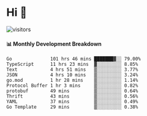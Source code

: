 # Hi 👋
 
![visitors](https://visitor-badge.glitch.me/badge?page_id=sorcererxw.sorcererx)

#### 📊 Monthly Development Breakdown

<!--START_SECTION:waka-->
```text
Go              101 hrs 46 mins ███████▓░░ 79.00%
TypeScript      11 hrs 23 mins  ▓░░░░░░░░░ 8.85%
Text            4 hrs 51 mins   ▒░░░░░░░░░ 3.77%
JSON            4 hrs 10 mins   ▒░░░░░░░░░ 3.24%
go.mod          1 hr 28 mins    ▒░░░░░░░░░ 1.14%
Protocol Buffer 1 hr 3 mins     ▒░░░░░░░░░ 0.82%
protobuf        49 mins         ▒░░░░░░░░░ 0.64%
Thrift          43 mins         ▒░░░░░░░░░ 0.56%
YAML            37 mins         ▒░░░░░░░░░ 0.49%
Go Template     29 mins         ▒░░░░░░░░░ 0.38%
```
<!--END_SECTION:waka-->
